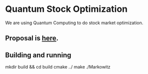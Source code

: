 # Quantum Stock Optimization

We are using Quantum Computing to do stock market optimization.

## Proposal is [here](proposal.md).

## Building and running
mkdir build && cd build
cmake ../
make
./Markowitz
